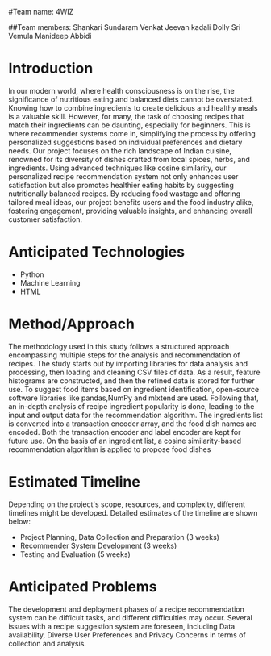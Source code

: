 #Team name: 4WIZ

##Team members:
 Shankari Sundaram
 Venkat Jeevan kadali
 Dolly Sri Vemula
 Manideep Abbidi

# Introduction
In our modern world, where health consciousness is on the rise, the significance of nutritious eating and balanced diets cannot be overstated. Knowing how to combine ingredients to create delicious and healthy meals is a valuable skill. However, for many, the task of choosing recipes that match their ingredients can be daunting, especially for beginners. This is where recommender systems come in, simplifying the process by offering personalized suggestions based on individual preferences and dietary needs. Our project focuses on the rich landscape of Indian cuisine, renowned for its diversity of dishes crafted from local spices, herbs, and ingredients. Using advanced techniques like cosine similarity, our personalized recipe recommendation system not only enhances user satisfaction but also promotes healthier eating habits by suggesting nutritionally balanced recipes. By reducing food wastage and offering tailored meal ideas, our project benefits users and the food industry alike, fostering engagement, providing valuable insights, and enhancing overall customer satisfaction.

# Anticipated Technologies
-	Python
-	Machine Learning
-	HTML

# Method/Approach
The methodology used in this study follows a structured approach encompassing multiple steps for the analysis and recommendation of recipes. The study starts out by importing libraries for data analysis and processing, then loading and cleaning CSV files of data. As a result, feature histograms are constructed, and then the refined data is stored for further use. To suggest food items based on ingredient identification, open-source software libraries like pandas,NumPy and mlxtend are used. Following that, an in-depth analysis of recipe ingredient popularity is done, leading to the input and output data for the recommendation algorithm. The ingredients list is converted into a transaction encoder array, and the food dish names are encoded. Both the transaction encoder and label encoder are kept for future use. On the basis of an ingredient list, a cosine similarity-based recommendation algorithm is applied to propose food dishes

# Estimated Timeline
Depending on the project's scope, resources, and complexity, different timelines might be developed. Detailed estimates of the timeline are shown below:
-	Project Planning, Data Collection and Preparation (3 weeks)
-	Recommender System Development (3 weeks)
-	Testing and Evaluation (5 weeks)


# Anticipated Problems
The development and deployment phases of a recipe recommendation system can be difficult tasks, and different difficulties may occur. Several issues with a recipe suggestion system are foreseen, including Data availability, Diverse User Preferences and Privacy Concerns in terms of collection and analysis.
